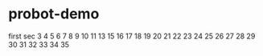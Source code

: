 # probot-demo
first
sec
3
4
5
6
7
8
9
10
11
13
15
16
17 
18
19
20
21
22
23
24
25
26
27
28
29
30
31
32
33
34
35
